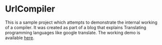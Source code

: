 # UrlCompiler

This is a sample project which attempts to demonstrate the internal working of a compiler. It was created as part of a blog that explains Translating programming languages like google translate. The working demo is available [here](https://url-compiler.kood.dev).
